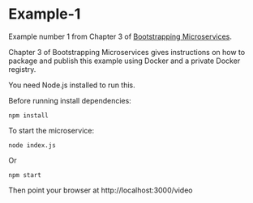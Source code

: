 # Example-1

Example number 1 from Chapter 3 of [Bootstrapping Microservices](https://www.bootstrapping-microservices.com).

Chapter 3 of Bootstrapping Microservices gives instructions on how to package and publish this example using Docker and a private Docker registry.

You need Node.js installed to run this.

Before running install dependencies:

    npm install

To start the microservice:

    node index.js

Or 

    npm start

Then point your browser at http://localhost:3000/video
